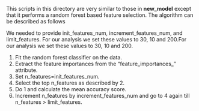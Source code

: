 This scripts in this directory are very similar to those in **new_model** except that
it performs a random forest based feature selection. The algorithm can be described as follows

We needed to provide init_features_num, increment_features_num, and limit_features.
For our analysis we set these values to 30, 10 and 200.For our analysis we set these values to 30, 10 and 200.

1. Fit the random forest classifier on the data.
2. Extract the feature importances from the “feature_importances_” attribute.
3. Set n_features=init_features_num.
4. Select the top n_features as described by 2.
5. Do 1 and calculate the mean accuracy score.
6. Increment n_features by increment_features_num and go to 4 again till n_features > limit_features.
